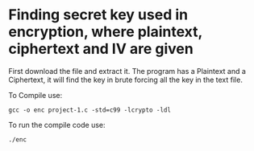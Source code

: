# Finding secret key used in encryption, where plaintext, ciphertext and IV are given

First download the file and extract it.
The program has a Plaintext and a Ciphertext, it will find the key in brute forcing all the key in the text file.

To Compile use: 
````
gcc -o enc project-1.c -std=c99 -lcrypto -ldl 
````
To run the compile code use: 
````
./enc
````
